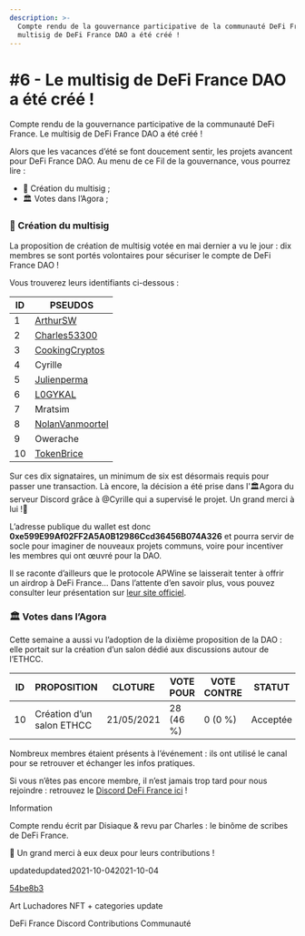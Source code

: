 ```yaml
---
description: >-
  Compte rendu de la gouvernance participative de la communauté DeFi France. Le
  multisig de DeFi France DAO a été créé !
---
```


# #6 - Le multisig de DeFi France DAO a été créé !

Compte rendu de la gouvernance participative de la communauté DeFi France. Le multisig de DeFi France DAO a été créé !

Alors que les vacances d’été se font doucement sentir, les projets avancent pour DeFi France DAO. Au menu de ce Fil de la gouvernance, vous pourrez lire :

* 📢 Création du multisig ;
* 🏛️ Votes dans l’Agora ;

### 📢 Création du multisig <a href="creation-du-multisig" id="creation-du-multisig"></a>

La proposition de création de multisig votée en mai dernier a vu le jour : dix membres se sont portés volontaires pour sécuriser le compte de DeFi France DAO !

Vous trouverez leurs identifiants ci-dessous :

| ID | PSEUDOS                                               |
| -- | ----------------------------------------------------- |
| 1  | [ArthurSW](https://twitter.com/Arthurws14)            |
| 2  | [Charles53300](https://twitter.com/C53300)            |
| 3  | [CookingCryptos](https://twitter.com/CookingCryptos)  |
| 4  | Cyrille                                               |
| 5  | [Julienperma](https://twitter.com/julienperma)        |
| 6  | [L0GYKAL](https://twitter.com/L0GYKAL)                |
| 7  | Mratsim                                               |
| 8  | [NolanVanmoortel](https://twiter.com/nolanVanmoortel) |
| 9  | Owerache                                              |
| 10 | [TokenBrice](https://twitter.com/tokenBrice)          |

Sur ces dix signataires, un minimum de six est désormais requis pour passer une transaction. Là encore, la décision a été prise dans l'🏛️Agora du serveur Discord grâce à @Cyrille qui a supervisé le projet. Un grand merci à lui !🙏

L’adresse publique du wallet est donc **0xe599E99Af02FF2A5A0B12986Ccd36456B074A326** et pourra servir de socle pour imaginer de nouveaux projets communs, voire pour incentiver les membres qui ont œuvré pour la DAO.

Il se raconte d’ailleurs que le protocole APWine se laisserait tenter à offrir un airdrop à DeFi France… Dans l’attente d’en savoir plus, vous pouvez consulter leur présentation sur [leur site officiel](https://www.apwine.fi).

### 🏛️ Votes dans l’Agora <a href="votes-dans-lagora" id="votes-dans-lagora"></a>

Cette semaine a aussi vu l’adoption de la dixième proposition de la DAO : elle portait sur la création d’un salon dédié aux discussions autour de l’ETHCC.

| ID | PROPOSITION               | CLOTURE    | VOTE POUR | VOTE CONTRE | STATUT   |
| -- | ------------------------- | ---------- | --------- | ----------- | -------- |
| 10 | Création d’un salon ETHCC | 21/05/2021 | 28 (46 %) | 0 (0 %)     | Acceptée |

Nombreux membres étaient présents à l’événement : ils ont utilisé le canal pour se retrouver et échanger les infos pratiques.

Si vous n’êtes pas encore membre, il n’est jamais trop tard pour nous rejoindre : retrouvez le [Discord DeFi France ici](https://discord.com/invite/3bWZcK2) !

Information

Compte rendu écrit par Disiaque & revu par Charles : le binôme de scribes de DeFi France.

🙏 Un grand merci à eux deux pour leurs contributions !

updatedupdated2021-10-042021-10-04

[54be8b3](https://github.com/TokenBrice/blog/commit/54be8b330118a5aac0a4fd5ed752ff3ff720d6df)

Art Luchadores NFT + categories update

DeFi France Discord Contributions Communauté
